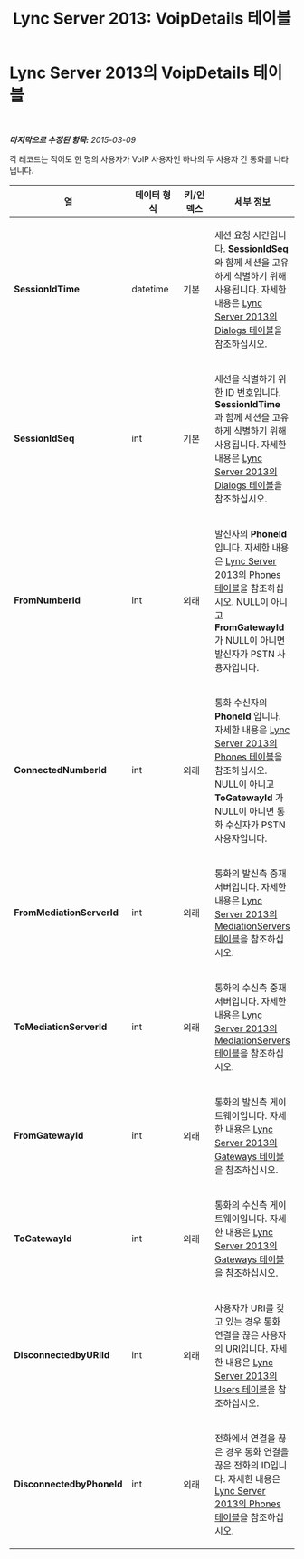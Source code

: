 ﻿---
title: 'Lync Server 2013: VoipDetails 테이블'
TOCTitle: VoipDetails 테이블
ms:assetid: 74ffbb71-569b-4018-be1f-4db2bbafcf36
ms:mtpsurl: https://technet.microsoft.com/ko-kr/library/Gg398566(v=OCS.15)
ms:contentKeyID: 49304046
ms.date: 08/24/2015
mtps_version: v=OCS.15
ms.translationtype: HT
---

# Lync Server 2013의 VoipDetails 테이블

 

_**마지막으로 수정된 항목:** 2015-03-09_

각 레코드는 적어도 한 명의 사용자가 VoIP 사용자인 하나의 두 사용자 간 통화를 나타냅니다.


<table>
<colgroup>
<col style="width: 25%" />
<col style="width: 25%" />
<col style="width: 25%" />
<col style="width: 25%" />
</colgroup>
<thead>
<tr class="header">
<th>열</th>
<th>데이터 형식</th>
<th>키/인덱스</th>
<th>세부 정보</th>
</tr>
</thead>
<tbody>
<tr class="odd">
<td><p><strong>SessionIdTime</strong></p></td>
<td><p>datetime</p></td>
<td><p>기본</p></td>
<td><p>세션 요청 시간입니다. <strong>SessionIdSeq</strong> 와 함께 세션을 고유하게 식별하기 위해 사용됩니다. 자세한 내용은 <a href="lync-server-2013-dialogs-table.md">Lync Server 2013의 Dialogs 테이블</a>을 참조하십시오.</p></td>
</tr>
<tr class="even">
<td><p><strong>SessionIdSeq</strong></p></td>
<td><p>int</p></td>
<td><p>기본</p></td>
<td><p>세션을 식별하기 위한 ID 번호입니다. <strong>SessionIdTime</strong> 과 함께 세션을 고유하게 식별하기 위해 사용됩니다. 자세한 내용은 <a href="lync-server-2013-dialogs-table.md">Lync Server 2013의 Dialogs 테이블</a>을 참조하십시오.</p></td>
</tr>
<tr class="odd">
<td><p><strong>FromNumberId</strong></p></td>
<td><p>int</p></td>
<td><p>외래</p></td>
<td><p>발신자의 <strong>PhoneId</strong> 입니다. 자세한 내용은 <a href="lync-server-2013-phones-table.md">Lync Server 2013의 Phones 테이블</a>을 참조하십시오. NULL이 아니고 <strong>FromGatewayId</strong> 가 NULL이 아니면 발신자가 PSTN 사용자입니다.</p></td>
</tr>
<tr class="even">
<td><p><strong>ConnectedNumberId</strong></p></td>
<td><p>int</p></td>
<td><p>외래</p></td>
<td><p>통화 수신자의 <strong>PhoneId</strong> 입니다. 자세한 내용은 <a href="lync-server-2013-phones-table.md">Lync Server 2013의 Phones 테이블</a>을 참조하십시오. NULL이 아니고 <strong>ToGatewayId</strong> 가 NULL이 아니면 통화 수신자가 PSTN 사용자입니다.</p></td>
</tr>
<tr class="odd">
<td><p><strong>FromMediationServerId</strong></p></td>
<td><p>int</p></td>
<td><p>외래</p></td>
<td><p>통화의 발신측 중재 서버입니다. 자세한 내용은 <a href="lync-server-2013-mediationservers-table.md">Lync Server 2013의 MediationServers 테이블</a>을 참조하십시오.</p></td>
</tr>
<tr class="even">
<td><p><strong>ToMediationServerId</strong></p></td>
<td><p>int</p></td>
<td><p>외래</p></td>
<td><p>통화의 수신측 중재 서버입니다. 자세한 내용은 <a href="lync-server-2013-mediationservers-table.md">Lync Server 2013의 MediationServers 테이블</a>을 참조하십시오.</p></td>
</tr>
<tr class="odd">
<td><p><strong>FromGatewayId</strong></p></td>
<td><p>int</p></td>
<td><p>외래</p></td>
<td><p>통화의 발신측 게이트웨이입니다. 자세한 내용은 <a href="lync-server-2013-gateways-table.md">Lync Server 2013의 Gateways 테이블</a>을 참조하십시오.</p></td>
</tr>
<tr class="even">
<td><p><strong>ToGatewayId</strong></p></td>
<td><p>int</p></td>
<td><p>외래</p></td>
<td><p>통화의 수신측 게이트웨이입니다. 자세한 내용은 <a href="lync-server-2013-gateways-table.md">Lync Server 2013의 Gateways 테이블</a>을 참조하십시오.</p></td>
</tr>
<tr class="odd">
<td><p><strong>DisconnectedbyURIId</strong></p></td>
<td><p>int</p></td>
<td><p>외래</p></td>
<td><p>사용자가 URI를 갖고 있는 경우 통화 연결을 끊은 사용자의 URI입니다. 자세한 내용은 <a href="lync-server-2013-users-table.md">Lync Server 2013의 Users 테이블</a>을 참조하십시오.</p></td>
</tr>
<tr class="even">
<td><p><strong>DisconnectedbyPhoneId</strong></p></td>
<td><p>int</p></td>
<td><p>외래</p></td>
<td><p>전화에서 연결을 끊은 경우 통화 연결을 끊은 전화의 ID입니다. 자세한 내용은 <a href="lync-server-2013-phones-table.md">Lync Server 2013의 Phones 테이블</a>을 참조하십시오.</p></td>
</tr>
</tbody>
</table>

